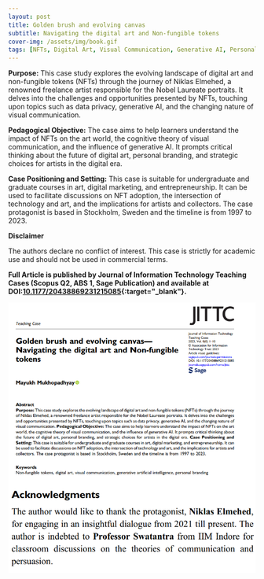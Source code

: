 ```yaml
---
layout: post
title: Golden brush and evolving canvas
subtitle: Navigating the digital art and Non-fungible tokens
cover-img: /assets/img/book.gif
tags: [NFTs, Digital Art, Visual Communication, Generative AI, Personal Branding, Fintech]
---
```


**Purpose:** This case study explores the evolving landscape of digital art and non-fungible tokens (NFTs) through the journey of Niklas Elmehed, a renowned freelance artist responsible for the Nobel Laureate portraits. It delves into the challenges and opportunities presented by NFTs, touching upon topics such as data privacy, generative AI, and the changing nature of visual communication. 

**Pedagogical Objective:** The case aims to help learners understand the impact of NFTs on the art world, the cognitive theory of visual communication, and the influence of generative AI. It prompts critical thinking about the future of digital art, personal branding, and strategic choices for artists in the digital era. 

**Case Positioning and Setting:** This case is suitable for undergraduate and graduate courses in art, digital marketing, and entrepreneurship. It can be used to facilitate discussions on NFT adoption, the intersection of technology and art, and the implications for artists and collectors. The case protagonist is based in Stockholm, Sweden and the timeline is from 1997 to 2023.

**Disclaimer**

The authors declare no conflict of interest. This case is strictly for academic use and should not be used in commercial terms. 

**Full Article is published by Journal of Information Technology Teaching Cases (Scopus Q2, ABS 1, Sage Publication) and available at DOI:[10.1177/20438869231215085](https://doi.org/10.1177/20438869231215085){:target="_blank"}.**

[![Podcast of the Case Study](/assets/img/case_snap.png)](https://www.youtube.com/watch?v=E4MuZARHYFg)

